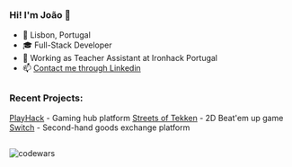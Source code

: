 ##
### Hi! I'm João 👋
-  📍 Lisbon, Portugal
- 🎓 Full-Stack Developer 
- 💼 Working as Teacher Assistant at Ironhack Portugal
- 📫 [Contact me through Linkedin](https://www.linkedin.com/in/joaopdg/)

##
### Recent Projects:
[PlayHack](https://playhack.netlify.app/) - Gaming hub platform
[Streets of Tekken](https://joaopdg.github.io/project_1_game/) - 2D Beat'em up game
[Switch](https://switch.cyclic.app/) - Second-hand goods exchange platform
##

![codewars](https://www.codewars.com/users/JPDG96/badges/small)
<!--
- 🔭 I’m currently working on ...
- 🌱 I’m currently learning ...
- 👯 I’m looking to collaborate on ...
- 🤔 I’m looking for help with ...
- 💬 Ask me about ...
- 📫 How to reach me: ...
- 😄 Pronouns: ...
- ⚡ Fun fact: ...

##
### Recent Projects: [PlayHack](https://playhack.netlify.app/) • [Streets of Tekken](https://joaopdg.github.io/project_1_game/) • [Switch](https://switch.cyclic.app/)
##
-->
